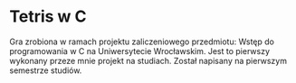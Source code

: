 # Tetris w C
Gra zrobiona w ramach projektu zaliczeniowego przedmiotu: Wstęp do programowania w C na Uniwersytecie Wrocławskim.
Jest to pierwszy wykonany przeze mnie projekt na studiach. Został napisany na pierwszym semestrze studiów.
